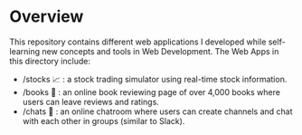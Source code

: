 # Overview

This repository contains different web applications I developed while self-learning new concepts and tools in Web Development. The Web Apps in this directory include:
  - /stocks :chart_with_upwards_trend: : a stock trading simulator using real-time stock information.
  - /books :book: : an online book reviewing page of over 4,000 books where users can leave reviews and ratings.
  - /chats :speech_balloon: : an online chatroom where users can create channels and chat with each other in groups (similar to Slack). 
